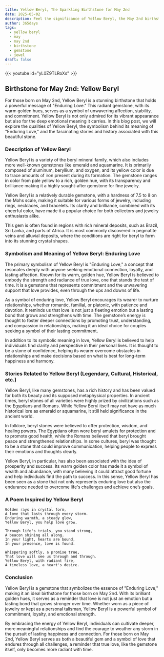 ```yaml
---
title: Yellow Beryl, The Sparkling Birthstone for May 2nd
date: 2025-05-02
description: Feel the significance of Yellow Beryl, the May 2nd birthstone symbolizing Enduring love. Let its beauty and meaning brighten your day.
author: 365days
tags:
  - yellow beryl
  - may
  - may 2nd
  - birthstone
  - gemstone
  - jewel
draft: false
---
```


{{< youtube id="yL0Z9TLRoXs" >}}

## Birthstone for May 2nd: Yellow Beryl

For those born on May 2nd, Yellow Beryl is a stunning birthstone that holds a powerful message of "Enduring Love." This radiant gemstone, with its warm golden hues, serves as a symbol of unwavering affection, stability, and commitment. Yellow Beryl is not only admired for its vibrant appearance but also for the deep emotional meaning it carries. In this blog post, we will explore the qualities of Yellow Beryl, the symbolism behind its meaning of "Enduring Love," and the fascinating stories and history associated with this beautiful stone.

### Description of Yellow Beryl

Yellow Beryl is a variety of the beryl mineral family, which also includes more well-known gemstones like emerald and aquamarine. It is primarily composed of aluminum, beryllium, and oxygen, and its yellow color is due to trace amounts of iron present during its formation. The gemstone ranges in color from pale yellow to a rich, golden hue, with its transparency and brilliance making it a highly sought-after gemstone for fine jewelry.

Yellow Beryl is a relatively durable gemstone, with a hardness of 7.5 to 8 on the Mohs scale, making it suitable for various forms of jewelry, including rings, necklaces, and bracelets. Its clarity and brilliance, combined with its cheerful color, have made it a popular choice for both collectors and jewelry enthusiasts alike.

This gem is often found in regions with rich mineral deposits, such as Brazil, Sri Lanka, and parts of Africa. It is most commonly discovered in pegmatite veins and alluvial deposits, where the conditions are right for beryl to form into its stunning crystal shapes.

### Symbolism and Meaning of Yellow Beryl: Enduring Love

The primary symbolism of Yellow Beryl is "Enduring Love," a concept that resonates deeply with anyone seeking emotional connection, loyalty, and lasting affection. Known for its warm, golden hue, Yellow Beryl is believed to embody the strength and radiance of true love, one that stands the test of time. It is a gemstone that represents commitment and the unwavering support that love provides, even through the ups and downs of life.

As a symbol of enduring love, Yellow Beryl encourages its wearer to nurture relationships, whether romantic, familial, or platonic, with patience and devotion. It reminds us that love is not just a fleeting emotion but a lasting bond that grows and strengthens with time. The gemstone’s energy is thought to foster deeper connections by promoting trust, understanding, and compassion in relationships, making it an ideal choice for couples seeking a symbol of their lasting commitment.

In addition to its symbolic meaning in love, Yellow Beryl is believed to help individuals find clarity and perspective in their personal lives. It is thought to be a stone of confidence, helping its wearer overcome obstacles in relationships and make decisions based on what is best for long-term happiness and harmony.

### Stories Related to Yellow Beryl (Legendary, Cultural, Historical, etc.)

Yellow Beryl, like many gemstones, has a rich history and has been valued for both its beauty and its supposed metaphysical properties. In ancient times, beryl stones of all varieties were highly prized by civilizations such as the Egyptians and Romans. While Yellow Beryl itself may not have as much historical lore as emerald or aquamarine, it still held significance in the ancient world.

In folklore, beryl stones were believed to offer protection, wisdom, and healing powers. The Egyptians often wore beryl amulets for protection and to promote good health, while the Romans believed that beryl brought peace and strengthened relationships. In some cultures, beryl was thought to be a stone that could improve communication, helping people to express their emotions and thoughts clearly.

Yellow Beryl, in particular, has also been associated with the idea of prosperity and success. Its warm golden color has made it a symbol of wealth and abundance, with many believing it could attract good fortune and help individuals find the path to success. In this sense, Yellow Beryl has been seen as a stone that not only represents enduring love but also the endurance needed to overcome life's challenges and achieve one’s goals.

### A Poem Inspired by Yellow Beryl

```
Golden rays in crystal form,  
A love that lasts through every storm.  
Enduring warmth, a steady glow,  
Yellow Beryl, you help love grow.  

Through life's trials, you stand strong,  
A beacon shining all along.  
In your light, hearts are bound,  
In your presence, love is found.  

Whispering softly, a promise true,  
That love will see us through and through.  
Yellow Beryl, with radiant fire,  
A timeless love, a heart's desire.
```

### Conclusion

Yellow Beryl is a gemstone that symbolizes the essence of "Enduring Love," making it an ideal birthstone for those born on May 2nd. With its brilliant golden hues, it serves as a reminder that love is not just an emotion but a lasting bond that grows stronger over time. Whether worn as a piece of jewelry or kept as a personal talisman, Yellow Beryl is a powerful symbol of commitment, loyalty, and emotional strength.

By embracing the energy of Yellow Beryl, individuals can cultivate deeper, more meaningful relationships and find the courage to weather any storm in the pursuit of lasting happiness and connection. For those born on May 2nd, Yellow Beryl serves as both a beautiful gem and a symbol of love that endures through all challenges, a reminder that true love, like the gemstone itself, only becomes more radiant with time.